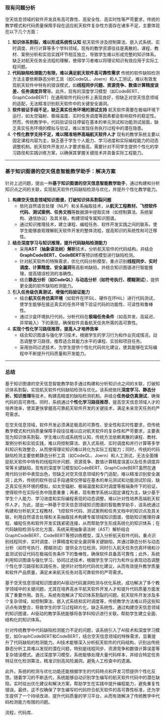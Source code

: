 ### **现有问题分析**

空天信息领域的软件开发具有高可靠性、高安全性、高实时性等严苛要求，传统的教学模式和代码质量保障手段在适应航天软件复杂性方面存在诸多不足，主要体现在以下几个方面：

1. **知识体系割裂，难以形成系统性认知**
    航天软件涉及控制算法、嵌入式系统、实时调度、并行计算等多个学科领域，现有的教学资源往往是离散的，课程、教材、案例分析和实验实践环节相互独立，导致学生难以形成完整的知识体系。缺乏对航天任务全流程的理解，使得学习者难以将理论知识有效应用于实际工程问题。
2. **代码缺陷检测能力有限，难以满足航天软件高可靠性需求**
    传统的软件缺陷检测方法主要依赖静态分析工具（如CodeQL、Joern）和人工测试，难以有效发现航天软件中特有的错误模式，如**线程同步问题、资源竞争、数值计算精度误差、任务调度异常**等。此外，现有的深度学习模型（如CodeBERT、GraphCodeBERT）在通用软件代码分析上表现良好，但缺乏对空天信息领域的适配，无法精准识别航天软件中的关键安全漏洞。
3. **软件验证手段不足，缺乏真实任务环境的测试支持**
    航天软件需要在极端环境下运行，如太空辐射、极端温度、实时任务调度等因素都会影响软件的稳定性。然而，传统教学中，代码验证往往停留在基本的单元测试和功能测试层面，缺乏真实任务环境的模拟与验证，难以发现任务执行过程中的潜在隐患。
4. **个性化教学支持不足，难以精准培养高端航天软件人才**
    现有的教学系统主要以固定课程内容为主，缺乏基于学生个人能力、学习进度和实际编程能力的动态调整机制。航天软件开发对人才要求极高，需要针对不同学生提供个性化的学习路径和实践训练方案，以确保其掌握关键技术并具备实际工程能力。

------

### **基于知识图谱的空天信息智能教学助手：解决方案**

针对上述问题，提出一种**基于知识图谱的空天信息智能教学助手**，通过构建和分析知识点之间的关联，实现航天软件代码缺陷检测与优化，并提升个性化教学能力。

1. **构建空天信息领域知识图谱，打破知识体系割裂问题**
   - 依托自然语言处理（NLP）和关系抽取技术，从**航天工程教材、飞控软件代码、测试案例、任务文档**等数据源中提取实体（如控制算法、系统架构、通信协议）及其关联，构建领域专属知识图谱。
   - 通过知识推理技术，建立课程、编程任务、软件开发实践之间的联系，使学生能够直观理解航天软件开发的整体流程，提高知识的系统性和可迁移性。
2. **结合深度学习与知识推理，提升代码缺陷检测能力**
   - 采用**AST（抽象语法树）解析**技术，分析航天软件的代码结构，并结合**GraphCodeBERT、CodeBERT**等预训练模型进行缺陷检测。
   - 针对航天软件的特殊需求，优化代码分析模型，重点识别**线程同步、实时调度、计算精度、安全漏洞**等高影响缺陷，并结合知识图谱进行智能推理，提高错误检测的准确性。
   - 结合**静态分析（如CodeQL）与动态分析（如符号执行、模糊测试）**，提供更全面的软件缺陷检测能力。
3. **引入任务级仿真测试，增强代码验证能力**
   - 结合**航天任务仿真环境**（如软件在环SiL、硬件在环HiL）进行代码测试，使学生能够在接近真实的任务环境下验证代码的功能性、可读性和鲁棒性。
   - 通过沙盒环境执行代码，分析代码在**极端任务条件**（如高并发、高延迟、异常输入）下的表现，确保软件具备航天任务所需的高可靠性。
4. **实现个性化学习路径推荐，提高人才培养效率**
   - 结合知识图谱与强化学习技术，根据学生的学习行为和作业完成情况，动态调整学习路径，推荐适合其能力水平的课程、实验和项目任务。
   - 采用协同过滤技术，为学生提供个性化代码优化建议，使其能够在实际编程中不断提升代码质量和开发能力。

------

### **总结**

基于知识图谱的空天信息智能教学助手通过构建和分析知识点之间的关联，打破知识体系割裂，实现航天软件代码缺陷检测与优化。该系统依托**深度学习、静态分析、知识推理**等技术，构建高精度的缺陷检测机制，并结合**任务级仿真测试**，确保代码的高可靠性。同时，系统通过**个性化学习路径推荐**，提高空天信息领域人才的培养效率，使其更快掌握高可靠航天软件开发的关键技术，满足未来空天任务的严苛需求。







​	在空天信息领域，软件开发必须满足极高的可靠性、安全性和实时性要求，但传统教学模式和代码质量保障手段往往难以应对航天软件的复杂性和严苛要求，主要表现为知识体系割裂、学生难以形成系统性认知，传统方法依赖离散的课程、教材、案例分析和实验实践，难以将控制算法、嵌入式系统、实时调度和并行计算等多学科知识有效整合，从而使得理论知识难以转化为实际工程能力；同时，传统的代码缺陷检测主要依赖静态分析工具（如CodeQL、Joern）和人工测试，无法全面捕捉航天软件中特有的线程同步问题、资源竞争、数值计算精度误差以及任务调度异常等关键缺陷，现有的深度学习模型如CodeBERT、GraphCodeBERT虽然在通用代码分析中表现出色，但缺乏对空天信息领域的专门适配，难以精准识别安全漏洞；此外，传统的软件验证手段通常仅停留在基本的单元测试和功能测试阶段，缺乏真实任务环境的模拟，如太空辐射、极端温度和实时调度等极端条件下的验证，使得软件在实际任务中隐患重重；再者，现有教学系统以固定课程为主，缺少基于学生个人能力、学习进度和实际编程表现的动态调整，难以针对性培养高端航天软件人才。为此，提出一种基于空天信息领域知识图谱的智能教学助手，该系统通过构建和分析航天工程教材、飞控软件代码、测试案例和任务文档中的知识点及其关联，利用自然语言处理和关系抽取技术构建专属领域知识图谱，借助知识推理将课程、编程任务和软件开发实践紧密连接，从而帮助学生形成系统化的知识体系；在代码缺陷检测与优化方面，系统采用抽象语法树（AST）解析结合GraphCodeBERT、CodeBERT等预训练模型，深入分析航天软件代码，重点识别线程同步、实时调度、计算精度和安全漏洞等关键缺陷，并通过静态分析与动态分析（如符号执行、模糊测试）提供全方位检测，同时引入航天任务仿真环境和沙盒测试验证代码在极端任务条件下的鲁棒性，确保软件具备高可靠性；此外，系统利用知识图谱与强化学习、协同过滤技术，根据学生学习行为和作业表现动态调整个性化学习路径和实践任务，提供针对性的代码优化建议，从而有效提升教学质量和软件产品质量，满足未来航天任务对高可靠软件的严苛需求。



基于空天信息领域知识图谱的AI驱动代码漏洞检测与优化系统，成功解决了多个教学领域中的关键问题，尤其在培养高水平航天软件开发人才和提升代码质量方面发挥了重要作用。首先，系统有效解决了知识体系割裂的问题。航天软件开发涉及多个复杂领域，如控制算法、嵌入式系统和实时调度等，传统教学方法难以将这些知识点有效整合，导致学生的学习过程碎片化，缺乏系统性。通过构建空天信息领域的知识图谱，AI驱动的教学系统能够将各学科知识进行关联，帮助学生建立全面、结构化的知识体系。

针对传统教学中代码缺陷检测能力不足的问题，该系统引入了AI技术和深度学习模型，如GraphCodeBERT和CodeBERT，结合空天信息领域的特殊需求，显著提升了代码缺陷的检测能力。AI技术能够深入分析航天软件的代码结构，识别出传统静态分析工具难以发现的潜在问题，特别是线程同步、资源竞争和数值计算误差等复杂错误模式。通过深度学习模型，系统能够处理大量代码样本，并结合特定任务特征优化检测算法，精准识别高风险漏洞，避免人工检查中的遗漏。

此外，系统的检测与优化功能还能根据学生的代码特点和开发习惯提供个性化反馈。随着学习的不断迭代，系统能够自动识别学生编写的航天软件代码中的潜在缺陷，实时给出优化建议和解决方案，帮助学生在实践中提升编程能力，避免重复性错误。最终，这不仅确保了学生编写的代码符合航天软件的高可靠性标准，还为学生提供了一个持续改进、提升代码质量的学习平台，从而有效解决了传统教学中代码检测能力有限的问题。





流程，代码库、